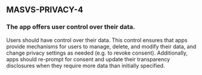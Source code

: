 ## MASVS-PRIVACY-4

### The app offers user control over their data.

Users should have control over their data. This control ensures that apps provide mechanisms for users to manage, delete, and modify their data, and change privacy settings as needed (e.g. to revoke consent). Additionally, apps should re-prompt for consent and update their transparency disclosures when they require more data than initially specified.